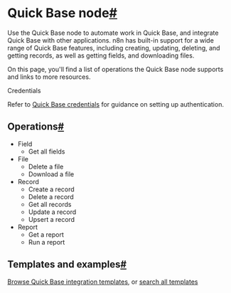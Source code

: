 [](https://github.com/n8n-io/n8n-docs/edit/main/docs/integrations/builtin/app-nodes/n8n-nodes-base.quickbase.md "Edit this page")

# Quick Base node[#](#quick-base-node "Permanent link")

Use the Quick Base node to automate work in Quick Base, and integrate Quick Base with other applications. n8n has built-in support for a wide range of Quick Base features, including creating, updating, deleting, and getting records, as well as getting fields, and downloading files.

On this page, you'll find a list of operations the Quick Base node supports and links to more resources.

Credentials

Refer to [Quick Base credentials](../../credentials/quickbase/) for guidance on setting up authentication.

## Operations[#](#operations "Permanent link")

*   Field
    *   Get all fields
*   File
    *   Delete a file
    *   Download a file
*   Record
    *   Create a record
    *   Delete a record
    *   Get all records
    *   Update a record
    *   Upsert a record
*   Report
    *   Get a report
    *   Run a report

## Templates and examples[#](#templates-and-examples "Permanent link")

[Browse Quick Base integration templates](https://n8n.io/integrations/quick-base/), or [search all templates](https://n8n.io/workflows/)